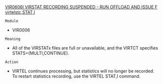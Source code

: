[VIR0606I VIRSTAT RECORDING SUSPENDED - RUN OFFLOAD AND ISSUE F virtelstc,STAT,I](https://virtel.readthedocs.io/en/latest/manuals/virtel/Virtel459MG/messages.html?highlight=VIR0606I#VIR0606I)

`Module`
- VIR0006

`Meaning`
- All of the VIRSTATx files are full or unavailable, and the VIRTCT specifies STATS=(MULTI,CONTINUE).

`Action`
- VIRTEL continues processing, but statistics will no longer be recorded. To restart statistics recording, use the VIRTEL STAT,I command.
